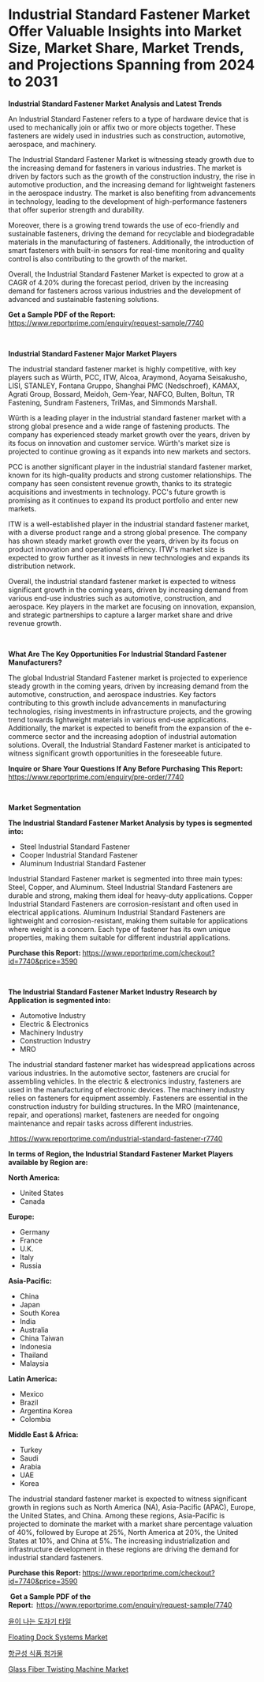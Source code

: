 <p><h1>Industrial Standard Fastener Market Offer Valuable Insights into Market Size, Market Share, Market Trends, and Projections Spanning from 2024 to 2031</h1></p><p><strong>Industrial Standard Fastener Market Analysis and Latest Trends</strong></p>
<p><p>An Industrial Standard Fastener refers to a type of hardware device that is used to mechanically join or affix two or more objects together. These fasteners are widely used in industries such as construction, automotive, aerospace, and machinery.</p><p>The Industrial Standard Fastener Market is witnessing steady growth due to the increasing demand for fasteners in various industries. The market is driven by factors such as the growth of the construction industry, the rise in automotive production, and the increasing demand for lightweight fasteners in the aerospace industry. The market is also benefiting from advancements in technology, leading to the development of high-performance fasteners that offer superior strength and durability.</p><p>Moreover, there is a growing trend towards the use of eco-friendly and sustainable fasteners, driving the demand for recyclable and biodegradable materials in the manufacturing of fasteners. Additionally, the introduction of smart fasteners with built-in sensors for real-time monitoring and quality control is also contributing to the growth of the market.</p><p>Overall, the Industrial Standard Fastener Market is expected to grow at a CAGR of 4.20% during the forecast period, driven by the increasing demand for fasteners across various industries and the development of advanced and sustainable fastening solutions.</p></p>
<p><strong>Get a Sample PDF of the Report:&nbsp;</strong> <a href="https://www.reportprime.com/enquiry/request-sample/7740">https://www.reportprime.com/enquiry/request-sample/7740</a></p>
<p>&nbsp;</p>
<p><strong>Industrial Standard Fastener Major Market Players</strong></p>
<p><p>The industrial standard fastener market is highly competitive, with key players such as Würth, PCC, ITW, Alcoa, Araymond, Aoyama Seisakusho, LISI, STANLEY, Fontana Gruppo, Shanghai PMC (Nedschroef), KAMAX, Agrati Group, Bossard, Meidoh, Gem-Year, NAFCO, Bulten, Boltun, TR Fastening, Sundram Fasteners, TriMas, and Simmonds Marshall.</p><p>Würth is a leading player in the industrial standard fastener market with a strong global presence and a wide range of fastening products. The company has experienced steady market growth over the years, driven by its focus on innovation and customer service. Würth's market size is projected to continue growing as it expands into new markets and sectors.</p><p>PCC is another significant player in the industrial standard fastener market, known for its high-quality products and strong customer relationships. The company has seen consistent revenue growth, thanks to its strategic acquisitions and investments in technology. PCC's future growth is promising as it continues to expand its product portfolio and enter new markets.</p><p>ITW is a well-established player in the industrial standard fastener market, with a diverse product range and a strong global presence. The company has shown steady market growth over the years, driven by its focus on product innovation and operational efficiency. ITW's market size is expected to grow further as it invests in new technologies and expands its distribution network.</p><p>Overall, the industrial standard fastener market is expected to witness significant growth in the coming years, driven by increasing demand from various end-use industries such as automotive, construction, and aerospace. Key players in the market are focusing on innovation, expansion, and strategic partnerships to capture a larger market share and drive revenue growth.</p></p>
<p>&nbsp;</p>
<p><strong>What Are The Key Opportunities For Industrial Standard Fastener Manufacturers?</strong></p>
<p><p>The global Industrial Standard Fastener market is projected to experience steady growth in the coming years, driven by increasing demand from the automotive, construction, and aerospace industries. Key factors contributing to this growth include advancements in manufacturing technologies, rising investments in infrastructure projects, and the growing trend towards lightweight materials in various end-use applications. Additionally, the market is expected to benefit from the expansion of the e-commerce sector and the increasing adoption of industrial automation solutions. Overall, the Industrial Standard Fastener market is anticipated to witness significant growth opportunities in the foreseeable future.</p></p>
<p><strong>Inquire or Share Your Questions If Any Before Purchasing This Report:</strong> <a href="https://www.reportprime.com/enquiry/pre-order/7740">https://www.reportprime.com/enquiry/pre-order/7740</a></p>
<p>&nbsp;</p>
<p><strong>Market Segmentation</strong></p>
<p><strong>The Industrial Standard Fastener Market Analysis by types is segmented into:</strong></p>
<p><ul><li>Steel Industrial Standard Fastener</li><li>Cooper Industrial Standard Fastener</li><li>Aluminum Industrial Standard Fastener</li></ul></p>
<p><p>Industrial Standard Fastener market is segmented into three main types: Steel, Copper, and Aluminum. Steel Industrial Standard Fasteners are durable and strong, making them ideal for heavy-duty applications. Copper Industrial Standard Fasteners are corrosion-resistant and often used in electrical applications. Aluminum Industrial Standard Fasteners are lightweight and corrosion-resistant, making them suitable for applications where weight is a concern. Each type of fastener has its own unique properties, making them suitable for different industrial applications.</p></p>
<p><strong>Purchase this Report:&nbsp;</strong><a href="https://www.reportprime.com/checkout?id=7740&price=3590">https://www.reportprime.com/checkout?id=7740&price=3590</a></p>
<p>&nbsp;</p>
<p><strong>The Industrial Standard Fastener Market Industry Research by Application is segmented into:</strong></p>
<p><ul><li>Automotive Industry</li><li>Electric & Electronics</li><li>Machinery Industry</li><li>Construction Industry</li><li>MRO</li></ul></p>
<p><p>The industrial standard fastener market has widespread applications across various industries. In the automotive sector, fasteners are crucial for assembling vehicles. In the electric & electronics industry, fasteners are used in the manufacturing of electronic devices. The machinery industry relies on fasteners for equipment assembly. Fasteners are essential in the construction industry for building structures. In the MRO (maintenance, repair, and operations) market, fasteners are needed for ongoing maintenance and repair tasks across different industries.</p></p>
<p><a href="https://www.reportprime.com/industrial-standard-fastener-r7740">&nbsp;https://www.reportprime.com/industrial-standard-fastener-r7740</a></p>
<p><strong>In terms of Region, the Industrial Standard Fastener Market Players available by Region are:</strong></p>
<p>
    <p> <strong> North America: </strong>
        <ul>
            <li>United States</li>
            <li>Canada</li>
        </ul>
        </p> 
    <p> <strong> Europe: </strong>
        <ul>
            <li>Germany</li>
            <li>France</li>
            <li>U.K.</li>
            <li>Italy</li>
            <li>Russia</li>
        </ul>
        </p> 
    <p> <strong> Asia-Pacific: </strong>
        <ul>
            <li>China</li>
            <li>Japan</li>
            <li>South Korea</li>
            <li>India</li>
            <li>Australia</li>
            <li>China Taiwan</li>
            <li>Indonesia</li>
            <li>Thailand</li>
            <li>Malaysia</li>
        </ul>
        </p> 
    <p> <strong> Latin America: </strong>
        <ul>
            <li>Mexico</li>
            <li>Brazil</li>
            <li>Argentina Korea</li>
            <li>Colombia</li>
        </ul>
        </p> 
    <p> <strong> Middle East & Africa: </strong>
        <ul>
            <li>Turkey</li>
            <li>Saudi</li>
            <li>Arabia</li>
            <li>UAE</li>
            <li>Korea</li>
        </ul>
    </p>
    </p>
<p><p>The industrial standard fastener market is expected to witness significant growth in regions such as North America (NA), Asia-Pacific (APAC), Europe, the United States, and China. Among these regions, Asia-Pacific is projected to dominate the market with a market share percentage valuation of 40%, followed by Europe at 25%, North America at 20%, the United States at 10%, and China at 5%. The increasing industrialization and infrastructure development in these regions are driving the demand for industrial standard fasteners.</p></p>
<p><strong>Purchase this Report: </strong><a href="https://www.reportprime.com/checkout?id=7740&price=3590">https://www.reportprime.com/checkout?id=7740&price=3590</a></p>
<p>&nbsp;<strong>Get a Sample PDF of the Report:&nbsp;&nbsp;</strong><a href="https://www.reportprime.com/enquiry/request-sample/7740">https://www.reportprime.com/enquiry/request-sample/7740</a></p>
<p><strong></strong></p>
<p><p><a href="https://github.com/RonSpencer61/Market-Research-Report-List-1/blob/main/301134072424.md">윤이 나는 도자기 타일</a></p><p><a href="https://github.com/EbonyHane1955/Market-Research-Report-List-1/blob/main/floating-dock-systems-market.md">Floating Dock Systems Market</a></p><p><a href="https://github.com/CarmellaLang1/Market-Research-Report-List-1/blob/main/728092172425.md">항균성 식품 첨가물</a></p><p><a href="https://github.com/NaomieConner2023/Market-Research-Report-List-1/blob/main/glass-fiber-twisting-machine-market.md">Glass Fiber Twisting Machine Market</a></p></p>